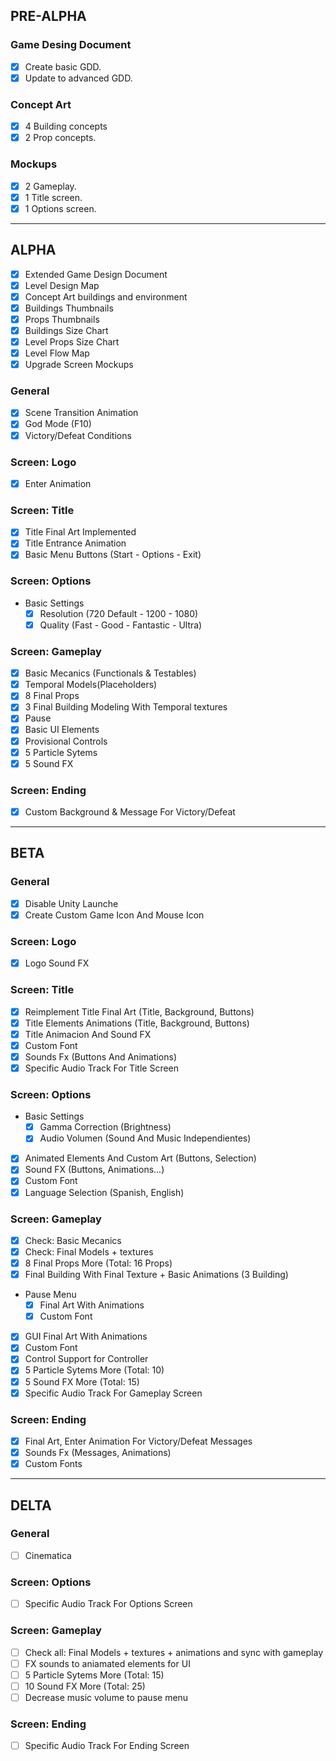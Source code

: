 ## PRE-ALPHA
### Game Desing Document
- [x] Create basic GDD.
- [x] Update to advanced GDD.

### Concept Art
- [x] 4 Building concepts
- [x] 2 Prop concepts.

### Mockups
- [x] 2 Gameplay.
- [x] 1 Title screen.
- [x] 1 Options screen.
___
## ALPHA
- [X] Extended Game Design Document
- [X] Level Design Map
- [x] Concept Art buildings and environment
- [x] Buildings Thumbnails
- [X] Props Thumbnails
- [x] Buildings Size Chart
- [x] Level Props Size Chart
- [x] Level Flow Map
- [X] Upgrade Screen Mockups

### General
- [x] Scene Transition Animation
- [X] God Mode (F10)
- [x] Victory/Defeat Conditions

### Screen: Logo
- [X] Enter Animation

### Screen: Title
- [X] Title Final Art Implemented
- [X] Title Entrance Animation
- [x] Basic Menu Buttons (Start - Options - Exit)

### Screen: Options
- Basic Settings
  - [x] Resolution (720 Default - 1200 - 1080)
  - [x] Quality (Fast - Good - Fantastic - Ultra)
  
### Screen: Gameplay
- [X] Basic Mecanics (Functionals & Testables)
- [X] Temporal Models(Placeholders)
- [X] 8 Final Props
- [X] 3 Final Building Modeling With Temporal textures
- [x] Pause
- [X] Basic UI Elements
- [x] Provisional Controls
- [x] 5 Particle Sytems
- [x] 5 Sound FX

### Screen: Ending
- [X] Custom Background & Message For Victory/Defeat
___
## BETA
### General
- [X] Disable Unity Launche
- [X] Create Custom Game Icon And Mouse Icon

### Screen: Logo
- [x] Logo Sound FX

### Screen: Title
- [X] Reimplement Title Final Art (Title, Background, Buttons)
- [X] Title Elements Animations (Title, Background, Buttons)
- [X] Title Animacion And Sound FX 
- [X] Custom Font
- [X] Sounds Fx (Buttons And Animations)
- [X] Specific Audio Track For Title Screen

### Screen: Options
- Basic Settings
  - [X] Gamma Correction (Brightness)
  - [X] Audio Volumen (Sound And Music Independientes)
- [X]  Animated Elements And Custom Art (Buttons, Selection)
- [X] Sound FX (Buttons, Animations...)
- [X] Custom Font
- [X] Language Selection (Spanish, English)

### Screen: Gameplay
- [X] Check: Basic Mecanics
- [X] Check: Final Models + textures
- [X] 8 Final Props More (Total: 16 Props)
- [X] Final Building With Final Texture + Basic Animations (3 Building)
- Pause Menu
  - [X] Final Art With Animations
  - [X] Custom Font
- [X] GUI Final Art With Animations
- [X] Custom Font
- [X] Control Support for Controller
- [X] 5 Particle Sytems More (Total: 10)
- [X] 5 Sound FX More (Total: 15)
- [X] Specific Audio Track For Gameplay Screen

### Screen: Ending
- [X] Final Art, Enter Animation For Victory/Defeat Messages
- [X] Sounds Fx (Messages, Animations)
- [X] Custom Fonts
___
## DELTA
### General
- [ ] Cinematica

### Screen: Options
- [ ] Specific Audio Track For Options Screen

### Screen: Gameplay
- [ ] Check all: Final Models + textures + animations and sync with gameplay
- [ ] FX sounds to aniamated elements for UI
- [ ] 5 Particle Sytems More (Total: 15)
- [ ] 10 Sound FX More (Total: 25)
- [ ] Decrease music volume to pause menu

### Screen: Ending
- [ ] Specific Audio Track For Ending Screen

